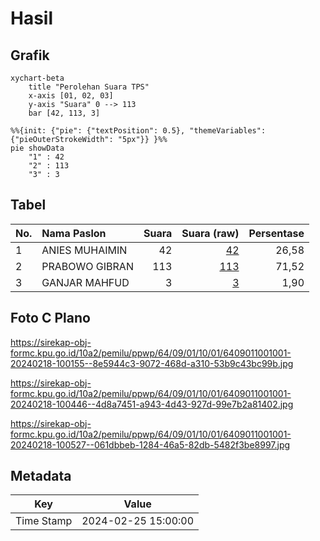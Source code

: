 # Hasil

## Grafik

```mermaid
xychart-beta
    title "Perolehan Suara TPS"
    x-axis [01, 02, 03]
    y-axis "Suara" 0 --> 113
    bar [42, 113, 3]
```

```mermaid
%%{init: {"pie": {"textPosition": 0.5}, "themeVariables": {"pieOuterStrokeWidth": "5px"}} }%%
pie showData
    "1" : 42
    "2" : 113
    "3" : 3
```

## Tabel

| No. | Nama Paslon    | Suara | Suara (raw) | Persentase |
|:--- |:-------------- | -----:| -----------:| ----------:|
| 1   | ANIES MUHAIMIN | 42    | [42][p-1]   | 26,58      |
| 2   | PRABOWO GIBRAN | 113   | [113][p-2]  | 71,52      |
| 3   | GANJAR MAHFUD  | 3     | [3][p-3]    | 1,90       |


[p-1]: https://github.com/gigit-pemilu/pemilu-2024-64-kalimantan-timur/blob/main/pilpres/hitung-suara/sub/64-kalimantan-timur/sub/09-penajam-paser-utara/sub/01-penajam/sub/1001-tanjung-tengah/sub/001-tps/sub/paslon-1.txt
[p-2]: https://github.com/gigit-pemilu/pemilu-2024-64-kalimantan-timur/blob/main/pilpres/hitung-suara/sub/64-kalimantan-timur/sub/09-penajam-paser-utara/sub/01-penajam/sub/1001-tanjung-tengah/sub/001-tps/sub/paslon-2.txt
[p-3]: https://github.com/gigit-pemilu/pemilu-2024-64-kalimantan-timur/blob/main/pilpres/hitung-suara/sub/64-kalimantan-timur/sub/09-penajam-paser-utara/sub/01-penajam/sub/1001-tanjung-tengah/sub/001-tps/sub/paslon-3.txt

## Foto C Plano

https://sirekap-obj-formc.kpu.go.id/10a2/pemilu/ppwp/64/09/01/10/01/6409011001001-20240218-100155--8e5944c3-9072-468d-a310-53b9c43bc99b.jpg

https://sirekap-obj-formc.kpu.go.id/10a2/pemilu/ppwp/64/09/01/10/01/6409011001001-20240218-100446--4d8a7451-a943-4d43-927d-99e7b2a81402.jpg

https://sirekap-obj-formc.kpu.go.id/10a2/pemilu/ppwp/64/09/01/10/01/6409011001001-20240218-100527--061dbbeb-1284-46a5-82db-5482f3be8997.jpg


## Metadata

| Key        | Value               |
| ---------- | ------------------- |
| Time Stamp | 2024-02-25 15:00:00 |




